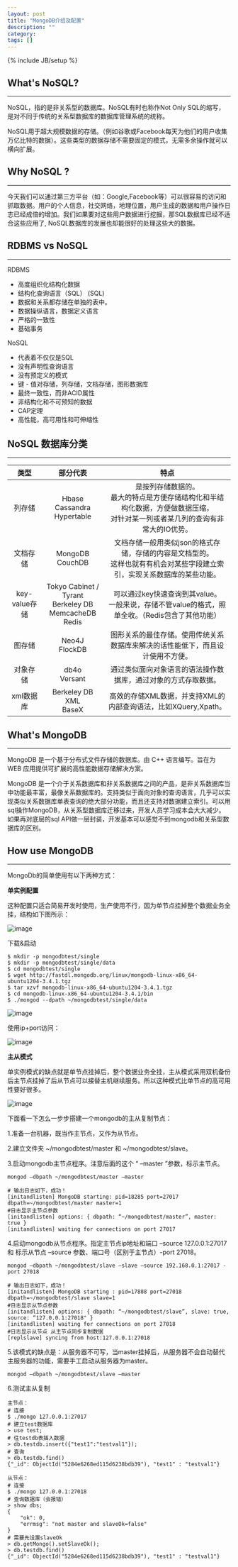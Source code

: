 ```yaml
---
layout: post
title: "MongoDB介绍及配置"
description: ""
category: 
tags: []
---
```

{% include JB/setup %}

## What's NoSQL?

------------

NoSQL，指的是非关系型的数据库。NoSQL有时也称作Not Only SQL的缩写，是对不同于传统的关系型数据库的数据库管理系统的统称。

NoSQL用于超大规模数据的存储。（例如谷歌或Facebook每天为他们的用户收集万亿比特的数据）。这些类型的数据存储不需要固定的模式，无需多余操作就可以横向扩展。

## Why NoSQL ?

-------------

今天我们可以通过第三方平台（如：Google,Facebook等）可以很容易的访问和抓取数据。用户的个人信息，社交网络，地理位置，用户生成的数据和用户操作日志已经成倍的增加。我们如果要对这些用户数据进行挖掘，那SQL数据库已经不适合这些应用了, NoSQL数据库的发展也却能很好的处理这些大的数据。

## RDBMS vs NoSQL

-------------

RDBMS 

- 高度组织化结构化数据 
- 结构化查询语言（SQL） (SQL) 
- 数据和关系都存储在单独的表中。 
- 数据操纵语言，数据定义语言 
- 严格的一致性
- 基础事务

NoSQL 

- 代表着不仅仅是SQL
- 没有声明性查询语言
- 没有预定义的模式
- 键 - 值对存储，列存储，文档存储，图形数据库
- 最终一致性，而非ACID属性
- 非结构化和不可预知的数据
- CAP定理 
- 高性能，高可用性和可伸缩性

## NoSQL 数据库分类

------------

|类型|部分代表|特点|
|:---------:|:------:|:-------:|
|列存储|Hbase<br>Cassandra<br>Hypertable|是按列存储数据的。<br>最大的特点是方便存储结构化和半结构化数据，方便做数据压缩，<br>对针对某一列或者某几列的查询有非常大的IO优势。|
|文档存储|MongoDB<br>CouchDB|文档存储一般用类似json的格式存储，存储的内容是文档型的。<br>这样也就有有机会对某些字段建立索引，实现关系数据库的某些功能。|
|key-value存储|Tokyo Cabinet / Tyrant<br>Berkeley DB<br>MemcacheDB<br>Redis|可以通过key快速查询到其value。<br>一般来说，存储不管value的格式，照单全收。（Redis包含了其他功能）|
|图存储|Neo4J<br>FlockDB|图形关系的最佳存储。使用传统关系数据库来解决的话性能低下，而且设计使用不方便。|
|对象存储|db4o<br>Versant|通过类似面向对象语言的语法操作数据库，通过对象的方式存取数据。|
|xml数据库|Berkeley DB XML<br>BaseX|高效的存储XML数据，并支持XML的内部查询语法，比如XQuery,Xpath。|


## What's MongoDB

----------

MongoDB 是一个基于分布式文件存储的数据库。由 C++ 语言编写。旨在为 WEB 应用提供可扩展的高性能数据存储解决方案。

MongoDB 是一个介于关系数据库和非关系数据库之间的产品，是非关系数据库当中功能最丰富，最像关系数据库的。支持类似于面向对象的查询语言，几乎可以实现类似关系数据库单表查询的绝大部分功能，而且还支持对数据建立索引。可以用sql操作MongoDB，从关系型数据库迁移过来，开发人员学习成本会大大减少。如果再对底层的sql API做一层封装，开发基本可以感觉不到mongodb和关系型数据库的区别。


## How use MongoDB

---------

MongoDb的简单使用有以下两种方式：

**单实例配置**

这种配置只适合简易开发时使用，生产使用不行，因为单节点挂掉整个数据业务全挂，结构如下图所示：

![image](https://raw.githubusercontent.com/yuzujin/yuzujin.github.com/master/images/mongo1.jpg)

下载&启动

	$ mkdir -p mongodbtest/single 
	$ mkdir -p mongodbtest/single/data
	$ cd mongodbtest/single
	$ wget http://fastdl.mongodb.org/linux/mongodb-linux-x86_64-ubuntu1204-3.4.1.tgz
	$ tar xzvf mongodb-linux-x86_64-ubuntu1204-3.4.1.tgz
	$ cd mongodb-linux-x86_64-ubuntu1204-3.4.1/bin
	$ ./mongod --dpath ~/mongodbtest/single/data
	
![image](https://raw.githubusercontent.com/yuzujin/yuzujin.github.com/master/images/mongo2.png)

使用ip+port访问：

![image](https://raw.githubusercontent.com/yuzujin/yuzujin.github.com/master/images/mongo3.png)

**主从模式**

单实例模式的缺点就是单节点挂掉后，整个数据业务全挂，主从模式采用双机备份后主节点挂掉了后从节点可以接替主机继续服务。所以这种模式比单节点的高可用性要好很多。


![image](https://raw.githubusercontent.com/yuzujin/yuzujin.github.com/master/images/mongo4.jpg)
	
下面看一下怎么一步步搭建一个mongodb的主从复制节点：

1.准备一台机器，既当作主节点，又作为从节点。

2.建立文件夹 ~/mongodbtest/master 和 ~/mongodbtest/slave。

3.启动mongodb主节点程序。注意后面的这个 “ –master ”参数，标示主节点。

    mongod –dbpath ~/mongodbtest/master –master

	# 输出日志如下，成功！
	[initandlisten] MongoDB starting: pid=18285 port=27017 dbpath=~/mongodbtest/master master=1
	#日志显示主节点参数
	[initandlisten] options: { dbpath: “~/mongodbtest/master”, master: true }
	[initandlisten] waiting for connections on port 27017

4.启动mongodb从节点程序。指定主节点ip地址和端口 –source 127.0.0.1:27017 和 标示从节点 –source 参数、端口号（区别于主节点）-port 27018。

	mongod –dbpath ~/mongodbtest/slave –slave –source 192.168.0.1:27017 -port 27018

	# 输出日志如下，成功！
	[initandlisten] MongoDB starting : pid=17888 port=27018 dbpath=~/mongodbtest/slave slave=1
	#日志显示从节点参数
	[initandlisten] options: { dbpath: “~/mongodbtest/slave”, slave: true, source: “127.0.0.1:27018" }
	[initandlisten] waiting for connections on port 27018
	#日志显示从节点 从主节点同步复制数据
	[replslave] syncing from host:127.0.0.1:27018

5.该模式的缺点是：从服务器不可写，当master挂掉后，从服务器不会自动替代主服务器的功能，需要手工启动从服务器为master。
	
	mongod –dbpath ~/mongodbtest/slave –master
	
6.测试主从复制

	主节点：
	# 连接
	$ ./mongo 127.0.0.1:27017
	# 建立test数据库
	> use test;
	# 往testdb表插入数据
	> db.testdb.insert({"test1":"testval1"});
	# 查询
	> db.testdb.find()
	{"_id": ObjectId("5284e6268ed115d6238bdb39"), "test1" : "testval1"}
		
	从节点：
	# 连接
	$ ./mongo 127.0.0.1:27018
	# 查询数据库（会报错）
	> show dbs;
	{ 
		"ok": 0,
		"errmsg": "not master and slaveOk=false"
	}
	# 需要先设置slaveOk
	> db.getMongo().setSlaveOk();
	> db.testdb.find()
	{"_id": ObjectId("5284e6268ed115d6238bdb39"), "test1" : "testval1"}
